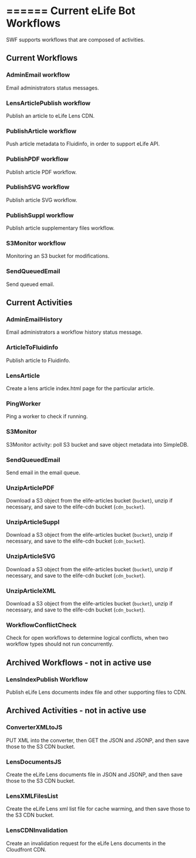 ======
Current eLife Bot Workflows
======

SWF supports workflows that are composed of activities. 



## Current Workflows

### AdminEmail workflow
Email administrators status messages.

### LensArticlePublish workflow
Publish an article to eLife Lens CDN.

### PublishArticle workflow
Push article metadata to Fluidinfo, in order to support eLife API.

### PublishPDF workflow
Publish article PDF workflow.

### PublishSVG workflow
Publish article SVG workflow.

### PublishSuppl workflow
Publish article supplementary files workflow.

### S3Monitor workflow
Monitoring an S3 bucket for modifications.

### SendQueuedEmail
Send queued email.






## Current Activities

### AdminEmailHistory
Email administrators a workflow history status message.

### ArticleToFluidinfo
Publish article to Fluidinfo.

### LensArticle
Create a lens article index.html page for the particular article.

### PingWorker
Ping a worker to check if running.

### S3Monitor
S3Monitor activity: poll S3 bucket and save object metadata into SimpleDB.

### SendQueuedEmail
Send email in the email queue.

### UnzipArticlePDF
Download a S3 object from the elife-articles bucket (``bucket``), unzip if necessary, and save to the elife-cdn bucket (``cdn_bucket``).

### UnzipArticleSuppl
Download a S3 object from the elife-articles bucket (``bucket``), unzip if necessary, and save to the elife-cdn bucket (``cdn_bucket``).

### UnzipArticleSVG
Download a S3 object from the elife-articles bucket (``bucket``), unzip if necessary, and save to the elife-cdn bucket (``cdn_bucket``).

### UnzipArticleXML
Download a S3 object from the elife-articles bucket (``bucket``), unzip if necessary, and save to the elife-cdn bucket (``cdn_bucket``).

### WorkflowConflictCheck
Check for open workflows to determine logical conflicts, when two workflow types should not run concurrently.










## Archived Workflows - not in active use

### LensIndexPublish Workflow
Publish eLife Lens documents index file and other supporting files to CDN.







## Archived Activities - not in active use

### ConverterXMLtoJS
PUT XML into the converter, then GET the JSON and JSONP, and then save those to the S3 CDN bucket.

### LensDocumentsJS
Create the eLife Lens documents file in JSON and JSONP, and then save those to the S3 CDN bucket.

### LensXMLFilesList
Create the eLife Lens xml list file for cache warming, and then save those to the S3 CDN bucket.

### LensCDNInvalidation
Create an invalidation request for the eLife Lens documents in the Cloudfront CDN.